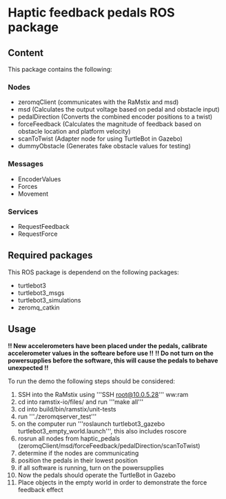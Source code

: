 # Haptic feedback pedals ROS package

## Content

This package contains the following:
### Nodes
- zeromqClient      (communicates with the RaMstix and msd)
- msd               (Calculates the output voltage based on pedal and obstacle input)
- pedalDirection    (Converts the combined encoder positions to a twist)
- forceFeedback     (Calculates the magnitude of feedback based on obstacle location and platform velocity)
- scanToTwist       (Adapter node for using TurtleBot in Gazebo)
- dummyObstacle     (Generates fake obstacle values for testing)

### Messages

- EncoderValues
- Forces
- Movement

### Services

- RequestFeedback
- RequestForce

## Required packages

This ROS package is dependend on the following packages:

- turtlebot3
- turtlebot3_msgs
- turtlebot3_simulations
- zeromq_catkin

## Usage

**!! New accelerometers have been placed under the pedals, calibrate accelerometer values in the softeare before use !!**
**!! Do not turn on the powersupplies before the software, this will cause the pedals to behave unexpected !!**

To run the demo the following steps should be considered:

1. SSH into the RaMstix using '''SSH root@10.0.5.28''' ww:ram
2. cd into ramstix-io/files/ and run '''make all'''
3. cd into build/bin/ramstix/unit-tests
4. run '''./zeromqserver_test'''
5. on the computer run '''roslaunch turtlebot3_gazebo turtlebot3_empty_world.launch''', this also includes roscore
6. rosrun all nodes from haptic_pedals (zeromqClient/msd/forceFeedback/pedalDirection/scanToTwist)
7. determine if the nodes are communicating 
8. position the pedals in their lowest position
9. if all software is running, turn on the powersupplies
10. Now the pedals should operate the TurtleBot in Gazebo
11. Place objects in the empty world in order to demonstrate the force feedback effect
